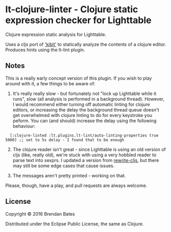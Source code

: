 # lt-clojure-linter - Clojure static expression checker for Lighttable

Clojure expression static analysis for Lighttable.

Uses a cljs port of ['kibit'](https://github.com/jonase/kibit) to statically analyze the contents of a clojure editor. Produces hints using the lt-lint plugin.

## Notes
This is a really early concept version of this plugin. If you wish to play around with it, a few things to be aware of:

1. It's really really slow - but fortunately not "lock up Lighttable while it runs", slow (all analysis is performed in a background thread). However, I would recommend either turning off automatic linting for clojure editors, or increasing the delay the background thread queue doesn't get overwhelmed with clojure linting to do for every keystroke you peform.
You can (and should) increase the delay using the following behaviour:
```
  [:clojure-linted :lt.plugins.lt-lint/auto-linting-properties true 5000] ;; set to 5s delay - I found that to be enough
```
2. The clojure reader isn't great - since Lighttable is using an old version of cljs (like, really old), we're stuck with using a very hobbled reader to parse text into sexprs. I updated a version from [rewrite-cljs](https://github.com/rundis/rewrite-cljs/), but there may still be some edge cases that cause issues.

3. The messages aren't pretty printed - working on that.

Please, though, have a play, and pull requests are always welcome.


## License

Copyright © 2016 Brendan Bates

Distributed under the Eclipse Public License, the same as Clojure.

